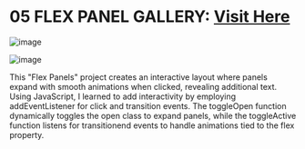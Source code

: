 ﻿# 05 FLEX PANEL GALLERY: <a target="_blank" href="https://05-flex-panel-gallery-omega.vercel.app/">Visit Here</a>

 ![image](https://github.com/user-attachments/assets/1283a6ee-5242-4965-bac7-4f8f28c2ddca)

![image](https://github.com/user-attachments/assets/c72160b5-bfdb-4ff1-ac8c-f8c40f851397)

This "Flex Panels" project creates an interactive layout where panels expand with smooth animations when clicked, revealing additional text. Using JavaScript, I learned to add interactivity by employing addEventListener for click and transition events. The toggleOpen function dynamically toggles the open class to expand panels, while the toggleActive function listens for transitionend events to handle animations tied to the flex property.
